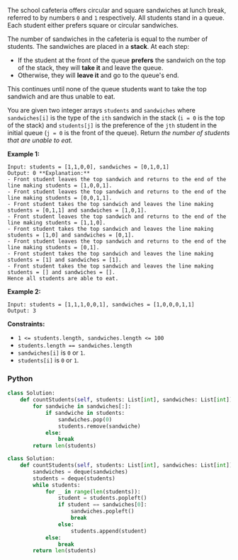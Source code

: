 The school cafeteria offers circular and square sandwiches at lunch break, referred to by numbers  `0`  and  `1`  respectively. All students stand in a queue. Each student either prefers square or circular sandwiches.

The number of sandwiches in the cafeteria is equal to the number of students. The sandwiches are placed in a  **stack**. At each step:

-   If the student at the front of the queue  **prefers**  the sandwich on the top of the stack, they will  **take it**  and leave the queue.
-   Otherwise, they will  **leave it**  and go to the queue's end.

This continues until none of the queue students want to take the top sandwich and are thus unable to eat.

You are given two integer arrays  `students`  and  `sandwiches`  where  `sandwiches[i]`  is the type of the  `i​​​​​​th`  sandwich in the stack (`i = 0`  is the top of the stack) and  `students[j]`  is the preference of the  `j​​​​​​th`  student in the initial queue (`j = 0`  is the front of the queue). Return  _the number of students that are unable to eat._

**Example 1:**
```
Input: students = [1,1,0,0], sandwiches = [0,1,0,1]
Output: 0 **Explanation:**
- Front student leaves the top sandwich and returns to the end of the line making students = [1,0,0,1].
- Front student leaves the top sandwich and returns to the end of the line making students = [0,0,1,1].
- Front student takes the top sandwich and leaves the line making students = [0,1,1] and sandwiches = [1,0,1].
- Front student leaves the top sandwich and returns to the end of the line making students = [1,1,0].
- Front student takes the top sandwich and leaves the line making students = [1,0] and sandwiches = [0,1].
- Front student leaves the top sandwich and returns to the end of the line making students = [0,1].
- Front student takes the top sandwich and leaves the line making students = [1] and sandwiches = [1].
- Front student takes the top sandwich and leaves the line making students = [] and sandwiches = [].
Hence all students are able to eat.
```

**Example 2:**
```
Input: students = [1,1,1,0,0,1], sandwiches = [1,0,0,0,1,1]
Output: 3
```

**Constraints:**

-   `1 <= students.length, sandwiches.length <= 100`
-   `students.length == sandwiches.length`
-   `sandwiches[i]`  is  `0`  or  `1`.
-   `students[i]`  is  `0`  or  `1`.


### Python
```python
class Solution:
    def countStudents(self, students: List[int], sandwiches: List[int]) -> int:
        for sandwiche in sandwiches[:]:
            if sandwiche in students:
                sandwiches.pop(0)
                students.remove(sandwiche)
            else:
                break
        return len(students)
```

```python
class Solution:
    def countStudents(self, students: List[int], sandwiches: List[int]) -> int:
        sandwiches = deque(sandwiches)
        students = deque(students)
        while students:
            for _ in range(len(students)):
                student = students.popleft()
                if student == sandwiches[0]:
                    sandwiches.popleft()
                    break
                else:
                    students.append(student)
            else:
                break
        return len(students)
```